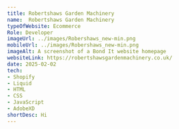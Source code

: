 ```yaml
---
title: Robertshaws Garden Machinery
name:  Robertshaws Garden Machinery
typeOfWebsite: Ecommerce
Role: Developer
imageUrl: ../images/Robershaws_new-min.png
mobileUrl: ../images/Robershaws_new-min.png
imageAlt: A screenshot of a Bond It website homepage
websiteLink: https://robertshawsgardenmachinery.co.uk/
date: 2025-02-02
tech:
- Shopify
- Liquid
- HTML
- CSS
- JavaScript
- AdobeXD
shortDesc: Hi 
---
```


